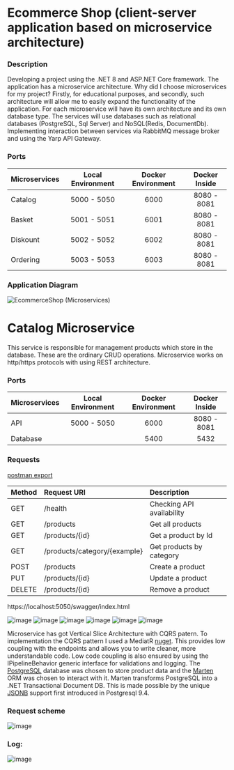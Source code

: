 # Ecommerce Shop (client-server application based on microservice architecture)

### Description

Developing a project using the .NET 8 and ASP.NET Core framework. The application has a microservice architecture.
Why did I choose microservices for my project? Firstly, for educational purposes, and secondly, such architecture will allow me to easily expand the functionality of the application.
For each microservice will have its own architecture and its own database type. The services will use databases such as relational databases (PostgreSQL, Sql Server) and NoSQL(Redis, DocumentDb).
Implementing interaction between services via RabbitMQ message broker and using the Yarp API Gateway.

### Ports
| Microservices | Local Environment  | Docker Environment  | Docker Inside  |
| :-------------|:------------------:| :------------------:|:--------------:|
| Catalog       | 5000 - 5050        | 6000                | 8080 - 8081    |
| Basket        | 5001 - 5051        | 6001                | 8080 - 8081    |
| Diskount      | 5002 - 5052        | 6002                | 8080 - 8081    |
| Ordering      | 5003 - 5053        | 6003                | 8080 - 8081    |

### Application Diagram
![EcommerceShop (Microservices)](https://github.com/user-attachments/assets/4a4138a6-8baa-44d9-9cef-b04e4540aaab)

# Catalog Microservice

This service is responsible for management products which store in the database. 
These are the ordinary CRUD operations. Microservice works on http/https protocols with using REST architecture.

### Ports
| Microservices | Local Environment  | Docker Environment  | Docker Inside  |
| :-------------|:------------------:| :------------------:|:--------------:|
| API           | 5000 - 5050        | 6000                | 8080 - 8081    |
| Database      |                    | 5400                | 5432           |

### Requests 
[postman export](https://github.com/Grizzly-Alex/Ecommerce-Shop/tree/feature/catalog.api/src/Services/Catalog/Postman)

| Method  | Request URI                  | Description               |
| :-------|:-----------------------------| :-------------------------|
| GET     | /health                      | Checking API availability |
| GET     | /products                    | Get all products          |
| GET     | /products/{id}               | Get a product by Id       |
| GET     | /products/category/{example} | Get products by category  |
| POST    | /products                    | Create a product          |
| PUT     | /products/{id}               | Update a product          |
| DELETE  | /products/{id}               | Remove a product          | 

https://localhost:5050/swagger/index.html

![image](https://github.com/user-attachments/assets/64e02db9-a91c-492d-844f-a667b01cf143)
![image](https://github.com/user-attachments/assets/bdec7995-c50e-477c-8d59-d0f83a7e8c9b)
![image](https://github.com/user-attachments/assets/7b57faa9-9c70-4abf-90e3-1ff42a723426)
![image](https://github.com/user-attachments/assets/7aaacc2f-d754-47be-9a75-2debdb6f72fd)
![image](https://github.com/user-attachments/assets/c4134a44-c6c3-4c51-ba9e-9ddf89e5b583)
![image](https://github.com/user-attachments/assets/ff9d0a80-1a8c-479a-8b40-31cacdd0bd56)


Microservice has got Vertical Slice Architecture with CQRS patern.
To implementation the CQRS pattern I used a MediatR [nuget](https://www.nuget.org/packages/mediatr/ "MediatR nuget package"). This provides low coupling with the endpoints and allows you to write cleaner, more understandable code.
Low code coupling is also ensured by using the IPipelineBehavior generic interface for validations and logging. 
The [PostgreSQL](https://www.postgresql.org/) database was chosen to store product data and the [Marten](https://martendb.io "site Marten") ORM was chosen to interact with it.
Marten transforms PostgreSQL into a .NET Transactional Document DB. This is made possible by the unique [JSONB](https://www.postgresql.org/docs/current/datatype-json.html) support first introduced in Postgresql 9.4.

### Request scheme

![image](https://github.com/user-attachments/assets/ca4d54f8-231e-4399-a384-12ef4498cbde)

### Log:
![image](https://github.com/user-attachments/assets/f3f7e6c7-c5c9-44de-9d99-356cce2b4cf0)

